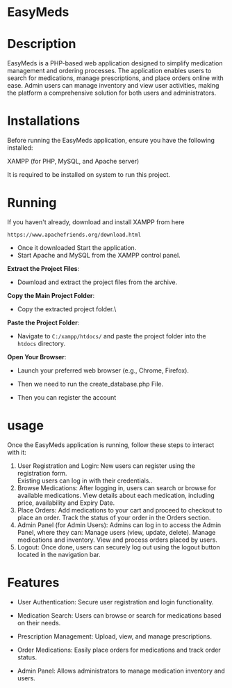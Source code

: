 # EasyMeds

# Description 

EasyMeds is a PHP-based web application designed to simplify medication management and ordering processes. The application enables users to search for medications, manage prescriptions, and place orders online with ease. Admin users can manage inventory and view user activities, making the platform a comprehensive solution for both users and administrators.<br />

# Installations

Before running the EasyMeds application, ensure you have the following installed:

XAMPP (for PHP, MySQL, and Apache server)<br />

It is required to be installed on system to run this project.<br />


# Running

If you haven't already, download and install XAMPP from here 
```
https://www.apachefriends.org/download.html
```
- Once it downloaded Start the application.
- Start Apache and MySQL from the XAMPP control panel.

**Extract the Project Files**:

- Download and extract the project files from the archive.

**Copy the Main Project Folder**:

- Copy the extracted project folder.\

**Paste the Project Folder**:

- Navigate to `C:/xampp/htdocs/` and paste the project folder into the `htdocs` directory.

**Open Your Browser**:

 - Launch your preferred web browser (e.g., Chrome, Firefox).

- Then we need to run the create_database.php File.

- Then you can register the account 

# usage

Once the EasyMeds application is running, follow these steps to interact with it:

1. User Registration and Login:
    New users can register using the registration form.    
    Existing users can log in with their credentials..<br />
2. Browse Medications:
    After logging in, users can search or browse for available medications.
    View details about each medication, including price, availability and Expiry Date.<br />
3. Place Orders:
    Add medications to your cart and proceed to checkout to place an order.
    Track the status of your order in the Orders section.<br />
4. Admin Panel (for Admin Users):
    Admins can log in to access the Admin Panel, where they can:
    Manage users (view, update, delete).
    Manage medications and inventory.
    View and process orders placed by users.<br />
5. Logout:
    Once done, users can securely log out using the logout button located in the navigation bar.<br />

# Features

- User Authentication: Secure user registration and login functionality.

- Medication Search: Users can browse or search for medications based on their needs.

- Prescription Management: Upload, view, and manage prescriptions.

- Order Medications: Easily place orders for medications and track order status.

- Admin Panel: Allows administrators to manage medication inventory and users.